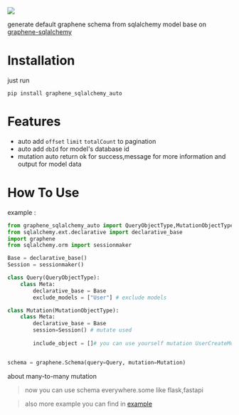 ![](https://github.com/goodking-bq/graphene-sqlalchemy-auto/workflows/python-publish.yml/badge.svg)


generate default graphene schema from sqlalchemy model base on [graphene-sqlalchemy](https://github.com/graphql-python/graphene-sqlalchemy.git)

# Installation

just run
```shell script
pip install graphene_sqlalchemy_auto
```
# Features

- auto add `offset` `limit` `totalCount` to pagination
- auto add `dbId` for model's database id
- mutation auto return ok for success,message for more information and output for model data


# How To Use
example :
```python
from graphene_sqlalchemy_auto import QueryObjectType,MutationObjectType
from sqlalchemy.ext.declarative import declarative_base
import graphene
from sqlalchemy.orm import sessionmaker

Base = declarative_base() 
Session = sessionmaker()

class Query(QueryObjectType):
    class Meta:
        declarative_base = Base
        exclude_models = ["User"] # exclude models

class Mutation(MutationObjectType):
    class Meta:
        declarative_base = Base
        session=Session() # mutate used
        
        include_object = []# you can use yourself mutation UserCreateMutation, UserUpdateMutation


schema = graphene.Schema(query=Query, mutation=Mutation)

```

about many-to-many mutation

>now you can use schema everywhere.some like flask,fastapi

>also more example you can find in [example](https://github.com/goodking-bq/graphene-sqlalchemy-auto/tree/master/example)